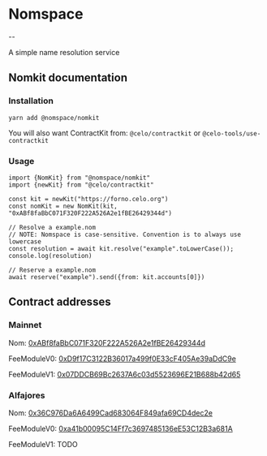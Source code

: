 # Nomspace

--

A simple name resolution service

## Nomkit documentation
### Installation

```
yarn add @nomspace/nomkit
```

You will also want ContractKit from:
`@celo/contractkit` or `@celo-tools/use-contractkit`

### Usage
```
import {NomKit} from "@nomspace/nomkit"
import {newKit} from "@celo/contractkit"

const kit = newKit("https://forno.celo.org")
const nomKit = new NomKit(kit, "0xABf8faBbC071F320F222A526A2e1fBE26429344d")

// Resolve a example.nom
// NOTE: Nomspace is case-sensitive. Convention is to always use lowercase
const resolution = await kit.resolve("example".toLowerCase());
console.log(resolution)

// Reserve a example.nom
await reserve("example").send({from: kit.accounts[0]})

```


## Contract addresses
### Mainnet
Nom: [0xABf8faBbC071F320F222A526A2e1fBE26429344d](https://explorer.celo.org/address/0xABf8faBbC071F320F222A526A2e1fBE26429344d)

FeeModuleV0: [0xD9f17C3122B36017a499f0E33cF405Ae39aDdC9e](https://explorer.celo.org/address/0xD9f17C3122B36017a499f0E33cF405Ae39aDdC9e)

FeeModuleV1: [0x07DDCB69Bc2637A6c03d5523696E21B688b42d65](https://explorer.celo.org/address/0x07DDCB69Bc2637A6c03d5523696E21B688b42d65)

### Alfajores
Nom: [0x36C976Da6A6499Cad683064F849afa69CD4dec2e](https://alfajores-blockscout.celo-testnet.org/address/0x36C976Da6A6499Cad683064F849afa69CD4dec2e)

FeeModuleV0: [0xa41b00095C14Ff7c3697485136eE53C12B3a681A](https://alfajores-blockscout.celo-testnet.org/address/0xa41b00095C14Ff7c3697485136eE53C12B3a681A)

FeeModuleV1: TODO
